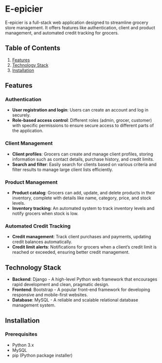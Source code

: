 
# E-epicier

E-epicier is a full-stack web application designed to streamline grocery store management. It offers features like authentication, client and product management, and automated credit tracking for grocers.

## Table of Contents

1. [Features](#features)
2. [Technology Stack](#technology-stack)
3. [Installation](#installation)

## Features

### Authentication
- **User registration and login**: Users can create an account and log in securely.
- **Role-based access control**: Different roles (admin, grocer, customer) with specific permissions to ensure secure access to different parts of the application.

### Client Management
- **Client profiles**: Grocers can create and manage client profiles, storing information such as contact details, purchase history, and credit limits.
- **Search and filter**: Easily search for clients based on various criteria and filter results to manage large client lists efficiently.

### Product Management
- **Product catalog**: Grocers can add, update, and delete products in their inventory, complete with details like name, category, price, and stock levels.
- **Inventory tracking**: An automated system to track inventory levels and notify grocers when stock is low.

### Automated Credit Tracking
- **Credit management**: Track client purchases and payments, updating credit balances automatically.
- **Credit limit alerts**: Notifications for grocers when a client’s credit limit is reached or exceeded, ensuring better credit management.

## Technology Stack

- **Backend**: Django - A high-level Python web framework that encourages rapid development and clean, pragmatic design.
- **Frontend**: Bootstrap - A popular front-end framework for developing responsive and mobile-first websites.
- **Database**: MySQL - A reliable and scalable relational database management system.

## Installation

### Prerequisites

- Python 3.x
- MySQL
- pip (Python package installer)

